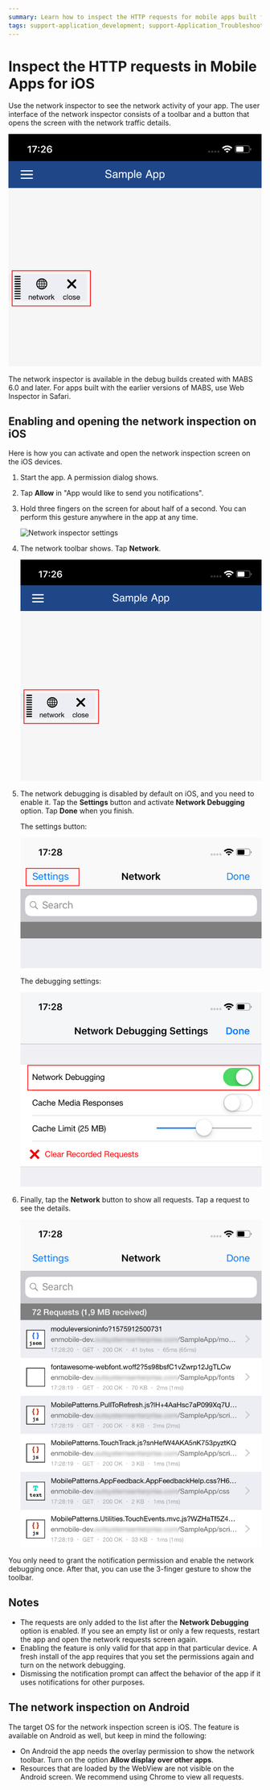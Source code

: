 ```yaml
---
summary: Learn how to inspect the HTTP requests for mobile apps built for iOS.
tags: support-application_development; support-Application_Troubleshooting; support-Mobile_Apps
---
```


# Inspect the HTTP requests in Mobile Apps for iOS


Use the network inspector to see the network activity of your app. The user interface of the network inspector consists of a toolbar and a button that opens the screen with the network traffic details.

![Network inspector settings](images/network-inspector-toolbar.png?width=400)

<div class="info" markdown="1">

The network inspector is available in the debug builds created with MABS 6.0 and later. For apps built with the earlier versions of MABS, use Web Inspector in Safari.

</div>


## Enabling and opening the network inspection on iOS

Here is how you can activate and open the network inspection screen on the iOS devices.

1. Start the app. A permission dialog shows.
2. Tap **Allow** in "App would like to send you notifications".
3. Hold three fingers on the screen for about half of a second. You can perform this gesture anywhere in the app at any time.

    ![Network inspector settings](images/network-inspector-gesture.png?width=300)

4. The network toolbar shows. Tap **Network**.

    ![Network inspector toolbar](images/network-inspector-toolbar.png?width=300)

5. The network debugging is disabled by default on iOS, and you need to enable it. Tap the **Settings** button and activate **Network Debugging** option. Tap **Done** when you finish.

    The settings button:

    ![Network inspector settings](images/network-inspector-settings.png?width=300)

    The debugging settings:

    ![Network debugging](images/network-inspector-debugging.png?width=300)

6. Finally, tap the **Network** button to show all requests. Tap a request to see the details.

    ![Network debugging](images/network-inspector-request-list.png?width=300)

<div class="info" markdown="1">

You only need to grant the notification permission and enable the network debugging once. After that, you can use the 3-finger gesture to show the toolbar.

</div>

## Notes

* The requests are only added to the list after the **Network Debugging** option is enabled. If you see an empty list or only a few requests, restart the app and open the network requests screen again.
* Enabling the feature is only valid for that app in that particular device. A fresh install of the app requires that you set the permissions again and turn on the network debugging.
* Dismissing the notification prompt can affect the behavior of the app if it uses notifications for other purposes.

## The network inspection on Android

The target OS for the network inspection screen is iOS. The feature is available on Android as well, but keep in mind the following:

* On Android the app needs the overlay permission to show the network toolbar. Turn on the option **Allow display over other apps**. 
* Resources that are loaded by the WebView are not visible on the Android screen. We recommend using Chrome to view all requests.
 